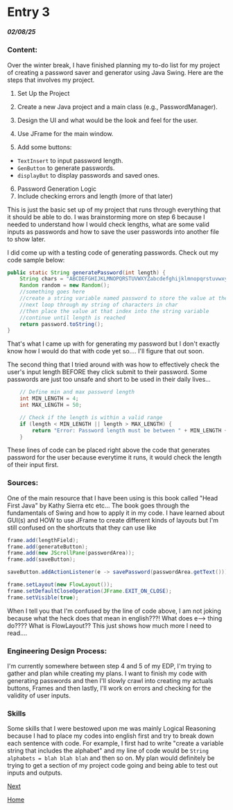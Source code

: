 # Entry 3
##### 02/08/25

### Content:
Over the winter break, I have finished planning my to-do list for my project of creating a password saver and generator using Java Swing. Here are the steps that involves my project.

1) Set Up the Project

2) Create a new Java project and a main class (e.g., PasswordManager).
3) Design the UI and what would be the look and feel for the user.

4) Use JFrame for the main window.
5) Add some buttons:
- `TextInsert` to input password length.
- `GenButton` to generate passwords.
- `displayBut` to display passwords and saved ones.
6) Password Generation Logic
7) Include checking errors and length (more of that later)

This is just the basic set up of my project that runs through everything that it should be able to do. I was brainstorming more on step 6 because I needed to understand how I would check lengths, what are some valid inputs as passwords and how to save the user passwords into another file to show later.

I did come up with a testing code of generating passwords. Check out my code sample below:

```java
public static String generatePassword(int length) {
    String chars = "ABCDEFGHIJKLMNOPQRSTUVWXYZabcdefghijklmnopqrstuvwxyz0123456789!@#$%^&*()";
    Random random = new Random();
    //something goes here
    //create a string variable named password to store the value at the index chars.
    //next loop through my string of characters in char
    //then place the value at that index into the string variable
    //continue until length is reached
    return password.toString();
}
```

That's what I came up with for generating my password but I don't exactly know how I would do that with code yet so.... I'll figure that out soon.

The second thing that I tried around with was how to effectively check the user's input length BEFORE they click submit to their password. Some passwords are just too unsafe and short to be used in their daily lives...

```java
    // Define min and max password length
    int MIN_LENGTH = 4;
    int MAX_LENGTH = 50;

    // Check if the length is within a valid range
    if (length < MIN_LENGTH || length > MAX_LENGTH) {
        return "Error: Password length must be between " + MIN_LENGTH + " and " + MAX_LENGTH + " characters.";
    }
```
These lines of code can be placed right above the code that generates password for the user because everytime it runs, it would check the length of their input first.

### Sources:
One of the main resource that I have been using is this book called "Head First Java" by Kathy Sierra etc etc... The book goes through the fundamentals of Swing and how to apply it in my code. I have learned about GUI(s) and HOW to use JFrame to create different kinds of layouts but I'm still confused on the shortcuts that they can use like

```java
frame.add(lengthField);
frame.add(generateButton);
frame.add(new JScrollPane(passwordArea));
frame.add(saveButton);

saveButton.addActionListener(e -> savePassword(passwordArea.getText()));

frame.setLayout(new FlowLayout());
frame.setDefaultCloseOperation(JFrame.EXIT_ON_CLOSE);
frame.setVisible(true);
```
When I tell you that I'm confused by the line of code above, I am not joking because what the heck does that mean in english???! What does e--> thing do???? What is FlowLayout?? This just shows how much more I need to read....
### Engineering Design Process:
I'm currently somewhere between step 4 and 5 of my EDP, I'm trying to gather and plan while creating my plans. I want to finish my code with generating passwords and then I'll slowly crawl into creating my actuals buttons, Frames and then lastly, I'll work on errors and checking for the validity of user inputs.

### Skills
Some skills that I were bestowed upon me was mainly Logical Reasoning because I had to place my codes into english first and try to break down each sentence with code. For example, I first had to write "create a variable string that includes the alphabet" and my line of code would be `String alphabets = blah blah blah` and then so on. My plan would definitely be trying to get a section of my project code going and being able to test out inputs and outputs.

[Next](entry04.md)

[Home](../README.md)
